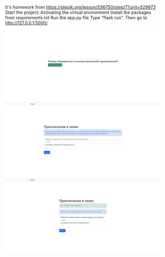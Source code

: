 It's homework from https://stepik.org/lesson/536750/step/7?unit=529973
Start the project:
Activating the virtual environment
Install the packages from requirements.txt 
Run the app.py file
Type "flask run".
Then go to http://127.0.0.1:5000/
![image_2023-08-30_22-12-49.png](screenshots%2Fimage_2023-08-30_22-12-49.png)
![image_2023-08-30_22-13-32.png](screenshots%2Fimage_2023-08-30_22-13-32.png)
![image_2023-08-30_22-15-00.png](screenshots%2Fimage_2023-08-30_22-15-00.png)